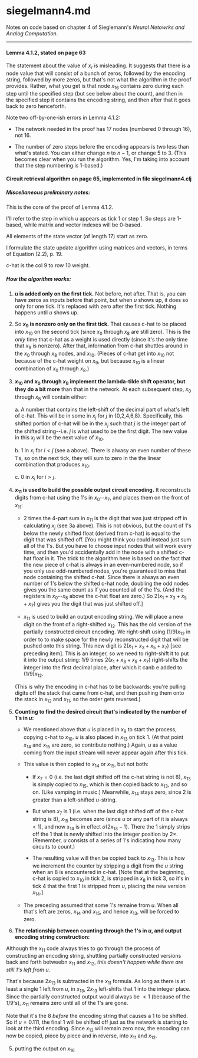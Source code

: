 siegelmann4.md
===

Notes on code based on chapter 4 of Sieglemann's *Neural Netowrks and
Analog Computation*.  

-----------

#### Lemma 4.1.2, stated on page 63

The statement about the value of $x_r$ is misleading.  It suggests that
there is a node value that will consist of a bunch of zeros, followed by
the encoding string, followed by more zeros, but that's not what the
algorithm in the proof provides.  Rather, what you get is that node
$x_{16}$ contains zero during each step until the specified step (but
see below about the count), and then in the specified step it contains
the encoding string, and then after that it goes back to zero
henceforth.

Note two off-by-one-ish errors in Lemma 4.1.2:

- The network needed in the proof has 17 nodes (numbered 0 through
  16), not 16.

- The number of zero steps before the encoding appears is two less
  than what's stated.  You can either change $n$ to $n-1$, or change 5
  to 3.  (This becomes clear when you run the algorithm.  Yes, I'm
  taking into account that the step numbering is 1-based.)

#### Circuit retrieval algorithm on page 65, implemented in file siegelmann4.clj

##### Miscellaneous preliminary notes:

This is the core of the proof of Lemma 4.1.2.

I'll refer to the step in which u appears as tick 1 or step 1.  So steps
are 1-based, while matrix and vector indexes will be 0-based.

All elements of the state vector (of length 17) start as zero.

I formulate the state update algorithm using matrices and vectors, in
terms of Equation (2.2), p. 19.

c-hat is the col 9 to row 10 weight.

##### How the algorithm works:

1. **$u$ is added only on the first tick.**  Not before, not after.  That is,
you can have zeros as inputs before that point, but when $u$ shows up,
it does so only for one tick.  It's replaced with zero after the first tick.
Nothing happens until $u$ shows up.

2. So **$x_9$ is nonzero only on the first tick.**  That causes c-hat to
be placed into $x_{10}$ on the second tick (since $x_0$ through $x_8$
are still zero).  This is the *only* time that c-hat as a weight is
used directly (since it's the only time that $x_9$ is nonzero).  After
that, information from c-hat shuttles around in the $x_0$ through
$x_8$ nodes, and $x_{10}$.  (Pieces of c-hat get into $x_{10}$ not
because of the c-hat weight on $x_9$, but because $x_{10}$ is a linear
combination of $x_0$ through $x_8$.)

3. **$x_{10}$ and $x_0$ through $x_8$ implement the lambda-tilde shift operator,
but they do a bit more** than that in the network.  At each subsequent
step, $x_0$ through $x_8$ will contain either:

	a. A number that contains the left-shift of the decimal part of
	what's left of c-hat.  This will be in some in $x_j$ for $j$ in
	{0,2,4,6,8}.  Specifically, this shifted portion of c-hat will
	be in the $x_j$ such that $j$ is the integer part of the shifted
	string--i.e. $j$ is what used to be the first digit.  The
	new value in this $x_j$ will be the next value of $x_{10}$.

	b. 1 in $x_i$ for $i < j$ (see a above).  There is alwasy an
	even number of these 1's, so on the next tick, they will sum to
	zero in the the linear combination that produces $x_{10}$.

	c. 0 in $x_i$ for $i > j$.

4.  **$x_{11}$ is used to build the possible output circuit encoding.**  It
reconstructs digits from c-hat using the 1's in $x_0$--$x_7$, and places
them on the front of $x_{11}$:

	- 2 times the 4-part sum in $x_{11}$ is the digit that was just
	stripped off in calculating $x_j$ (see 3a above).  This is not
	obvious, but the count of 1's below the newly shifted float
	(derived from c-hat) is equal to the digit that was shifted off.
	[You might think you could instead just sum all of the 1's.  But
	you have to choose input nodes that will work every time, and
	then you'd accidentally add in the node with a shifted c-hat
	float in it.  The trick to the algorithm here is based on the
	fact that the new piece of c-hat is always in an even-numbered
	node, so if you only use odd-numbered nodes, you're guaranteed
	to miss that node containing the shifted c-hat.  Since there is
	always an even number of 1's below the shifted c-hat node, doubling
	the odd nodes gives you the same count as if you counted all of
	the 1's.  (And the registers in $x_0$--$x_8$ above the c-hat
	float are zero.) So $2(x_1+x_3+x_5+x_7$) gives you the digit
	that was just shifted off.]

	- $x_11$ is used to build an output encoding string.  We will
	  place a new digit on the front of a right-shifted
	$x_{12}$.  This has the old version of the partially constructed
	circuit encoding. We right-shift using $(1/9)x_{12}$ in order to
	to make space for the newly reconstructed digit that will be
	pushed onto this string.  This new digit is 2($x_1+x_3+x_5+x_7$)
	[see preceding item]. This is an integer, so we need to
	right-shift it to put it into the output string: 1/9 times
	2($x_1+x_3+x_5+x_7$) right-shifts the integer into the first
	decimal place, after which it canb e added to $(1/9)x_12$.

	(This is why the encoding in c-hat has to be backwards: you're
	pulling digits off the stack that came from c-hat, and then
	pushing them onto the stack in $x_{12}$ and $x_{11}$, so the
	order gets reversed.)

4.  **Counting to find the desired circuit that's indicated by the
number of 1's in $u$:**

	- We mentioned above that $u$ is placed in $x_9$ to start the
	  process, copying c-hat to $x_10$.  $u$ is also placed in
	  $x_{13}$ on tick 1.  (At that point
	$x_{14}$ and $x_{15}$ are zero, so contribute nothing.)  Again,
	$u$ as a value coming from the input stream will never appear
	again after this tick.

	- This value is then copied to $x_{14}$ or $x_{15}$, but not
	  both:

		- If $x_7=0$ (i.e. the last digit shifted off the c-hat
		string is not 8), $x_{13}$ is simply copied to $x_{15}$,
		which is then copied back to $x_{13}$, and so on.  (Like
		vamping in music.)
		Meanwhile, $x_{14}$ stays zero, since 2 is greater
		than a left-shifted $u$-string.

		- But when $x_7$ is 1 (i.e. when the last digit shifted
		off of the c-hat string is 8), $x_{15}$ becomes zero
		(since $u$ or any part of it is always $<1$), and now
		$x_{14}$ is in effect $\sigma(2x_{13}-1)$.  There the 1
		simply strips off the 1 that is newly shifted into the
		integer position by $2\times$.  (Remember, $u$ consists
		of a series of 1's indicating how many circuits to
		count.)

		- The resulting value will then be copied back to
		$x_{13}$.  This is how we increment the counter by
		stripping a digit from the $u$ string when an 8 is
		encountered in c-hat.  [Note that at the beginning,
		c-hat is copied to $x_{10}$ in tick 2, is stripped in
		$x_8$ in tick 3, so it's in tick 4 that the first 1 is
		stripped from $u$, placing the new version $x_{14}$.]

	- The preceding assumed that some 1's remaine from $u$.  When
	all that's left are zeros, $x_{14}$ and $x_{15}$, and hence
	  $x_{13}$, will be forced to zero.

6. **The relationship between counting through the 1's in $u$, and
output encoding string construction:**

Although the $x_{11}$ code always tries to go through the process of
constructing an encoding string, shuttling partially constructed
versions back and forth betweebn $x_{11}$ and $x_{12}$, *this doesn't
happen while there are still 1's left from $u$.*

That's because $2x_{13}$ is subtracted in the $x_{11}$ formula.  As long
as there is at least a single 1 left from $u$, in $x_{13}$, $2x_{13}$
left-shifts that 1 into the integer place.  Since the partially
constructed output would always be $<1$ (because of the $1/9$'s), 
$x_{11}$ remains zero until all of the 1's are gone.

Note that it's the 8 *before* the encoding string that causes a 1 to
be shifted.  So if $u=0.111$, the final 1 will be shifted off just as
the network is starting to look at the third encoding.  Since $x_{13}$
will remain zero now, the encoding can now be copied, piece by piece
and in reverse, into $x_{11}$ and $x_{12}$.

5. putting the output on $x_{16}$
